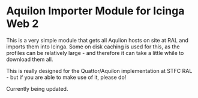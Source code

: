 Aquilon Importer Module for Icinga Web 2
========================================

This is a very simple module that gets all Aqulion hosts on site at RAL and imports them into Icinga.
Some on disk caching is used for this, as the profiles can be relatively large - and therefore it can take
a little while to download them all.

This is really designed for the Quattor/Aquilon implementation at STFC RAL - but if you are able to make
use of it, please do!

Currently being updated.
